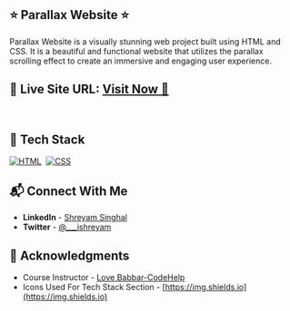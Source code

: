 ## ⭐ Parallax Website ⭐

Parallax Website is a visually stunning web project built using HTML and CSS. It is a beautiful and functional website that utilizes the parallax scrolling effect to create an immersive and engaging user experience.



## 📌 **Live Site URL:** <a href="https://parallaxeffectwebsitee.netlify.app/">**Visit Now** 🚀</a>

<br>

## 📌 Tech Stack

[![HTML](https://img.shields.io/badge/html5%20-%23E34F26.svg?&style=for-the-badge&logo=html5&logoColor=white)](https://github.com/Shreyam-S)&nbsp;
[![CSS](https://img.shields.io/badge/css3%20-%231572B6.svg?&style=for-the-badge&logo=css3&logoColor=white)](https://github.com/Shreyam-S)&nbsp; 
<br>

## 📬 Connect With Me

- **LinkedIn** - [Shreyam Singhal](https://www.linkedin.com/in/shreyam-singhal-a1422a22b/)
- **Twitter** - [@___ishreyam](https://twitter.com/___ishreyam)

## 📌 Acknowledgments

- Course Instructor - [Love Babbar-CodeHelp](https://www.linkedin.com/in/love-babbar-38ab2887/)
- Icons Used For Tech Stack Section - [https://img.shields.io](https://img.shields.io)

